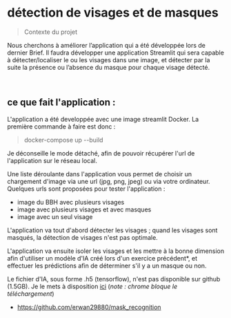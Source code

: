 # détection de visages et de masques


> Contexte du projet

Nous cherchons à améliorer l’application qui a été développée lors de dernier Brief. Il faudra développer une application Streamlit qui sera capable à détecter/localiser le ou les visages dans une image, et détecter par la suite la présence ou l’absence du masque pour chaque visage détecté.

​

## ce que fait l'application :

L'application a été developpée avec une image streamlit Docker. La première commande à faire est donc : 

> docker-compose up --build

Je déconseille le mode détaché, afin de pouvoir récupérer l'url de l'application sur le réseau local.​

Une liste déroulante dans l'application vous permet de choisir un chargement d'image via une url (jpg, png, jpeg) ou via votre ordinateur. Quelques urls sont proposées pour tester l'application : 
- image du BBH avec plusieurs visages
- image avec plusieurs visages et avec masques
- image avec un seul visage

L'application va tout d'abord détecter les visages ; quand les visages sont masqués, la détection de visages n'est pas optimale.

L'application va ensuite isoler les visages et les mettre à la bonne dimension afin d'utiliser un modèle d'IA créé lors d'un exercice précédent*, et effectuer les prédictions afin de déterminer s'il y a un masque ou non.

Le fichier d'IA, sous forme .h5 (tensorflow), n'est pas disponible sur github (1.5GB). Je le mets à disposition <a href="http://erwan-diato.com/mod2.h5">ici</a> (<i>note : chrome bloque le téléchargement</i>)



* https://github.com/erwan29880/mask_recognition
